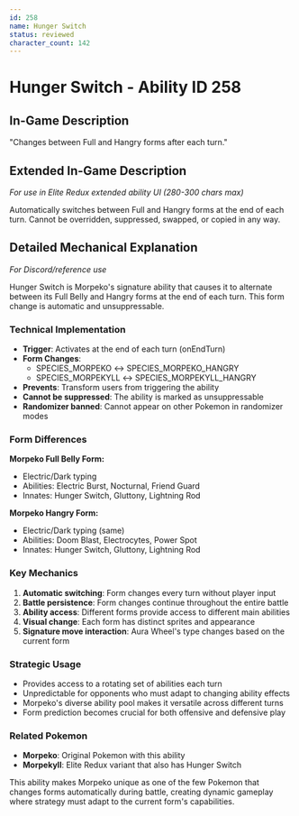```yaml
---
id: 258
name: Hunger Switch
status: reviewed
character_count: 142
---
```


# Hunger Switch - Ability ID 258

## In-Game Description
"Changes between Full and Hangry forms after each turn."

## Extended In-Game Description
*For use in Elite Redux extended ability UI (280-300 chars max)*

Automatically switches between Full and Hangry forms at the end of each turn. Cannot be overridden, suppressed, swapped, or copied in any way.

## Detailed Mechanical Explanation
*For Discord/reference use*

Hunger Switch is Morpeko's signature ability that causes it to alternate between its Full Belly and Hangry forms at the end of each turn. This form change is automatic and unsuppressable.

### Technical Implementation
- **Trigger**: Activates at the end of each turn (onEndTurn)
- **Form Changes**:
  - SPECIES_MORPEKO ↔ SPECIES_MORPEKO_HANGRY  
  - SPECIES_MORPEKYLL ↔ SPECIES_MORPEKYLL_HANGRY
- **Prevents**: Transform users from triggering the ability
- **Cannot be suppressed**: The ability is marked as unsuppressable
- **Randomizer banned**: Cannot appear on other Pokemon in randomizer modes

### Form Differences
**Morpeko Full Belly Form:**
- Electric/Dark typing
- Abilities: Electric Burst, Nocturnal, Friend Guard
- Innates: Hunger Switch, Gluttony, Lightning Rod

**Morpeko Hangry Form:**  
- Electric/Dark typing (same)
- Abilities: Doom Blast, Electrocytes, Power Spot
- Innates: Hunger Switch, Gluttony, Lightning Rod

### Key Mechanics
1. **Automatic switching**: Form changes every turn without player input
2. **Battle persistence**: Form changes continue throughout the entire battle
3. **Ability access**: Different forms provide access to different main abilities
4. **Visual change**: Each form has distinct sprites and appearance
5. **Signature move interaction**: Aura Wheel's type changes based on the current form

### Strategic Usage
- Provides access to a rotating set of abilities each turn
- Unpredictable for opponents who must adapt to changing ability effects
- Morpeko's diverse ability pool makes it versatile across different turns
- Form prediction becomes crucial for both offensive and defensive play

### Related Pokemon
- **Morpeko**: Original Pokemon with this ability
- **Morpekyll**: Elite Redux variant that also has Hunger Switch

This ability makes Morpeko unique as one of the few Pokemon that changes forms automatically during battle, creating dynamic gameplay where strategy must adapt to the current form's capabilities.